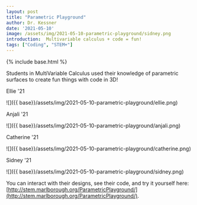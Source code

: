 ```yaml
---
layout: post
title: "Parametric Playground"
author: Dr. Kessner
date: '2021-05-10'
image: /assets/img/2021-05-10-parametric-playground/sidney.png
introduction:  Multivariable calculus + code = fun!
tags: ["Coding", "STEM+"]
---
```


{% include base.html %}

Students in MultiVariable Calculus used their knowledge of parametric surfaces
to create fun things with code in 3D!

Ellie '21

![]({{ base}}/assets/img/2021-05-10-parametric-playground/ellie.png)

Anjali '21

![]({{ base}}/assets/img/2021-05-10-parametric-playground/anjali.png)

Catherine '21

![]({{ base}}/assets/img/2021-05-10-parametric-playground/catherine.png)

Sidney '21

![]({{ base}}/assets/img/2021-05-10-parametric-playground/sidney.png)


You can interact with their designs, see their code, and try it yourself here:
[http://stem.marlborough.org/ParametricPlayground/](http://stem.marlborough.org/ParametricPlayground/).

